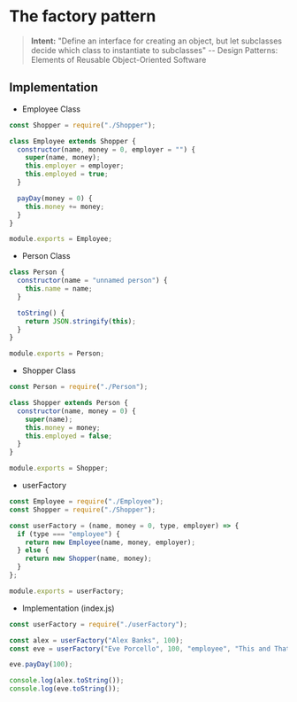 # The factory pattern

> **Intent:** "Define an interface for creating an object, but let subclasses decide which class to instantiate to subclasses" -- Design Patterns: Elements of Reusable Object-Oriented Software

## Implementation

- Employee Class

```javascript
const Shopper = require("./Shopper");

class Employee extends Shopper {
  constructor(name, money = 0, employer = "") {
    super(name, money);
    this.employer = employer;
    this.employed = true;
  }

  payDay(money = 0) {
    this.money += money;
  }
}

module.exports = Employee;
```

- Person Class

```javascript
class Person {
  constructor(name = "unnamed person") {
    this.name = name;
  }

  toString() {
    return JSON.stringify(this);
  }
}

module.exports = Person;
```

- Shopper Class

```javascript
const Person = require("./Person");

class Shopper extends Person {
  constructor(name, money = 0) {
    super(name);
    this.money = money;
    this.employed = false;
  }
}

module.exports = Shopper;
```

- userFactory

```javascript
const Employee = require("./Employee");
const Shopper = require("./Shopper");

const userFactory = (name, money = 0, type, employer) => {
  if (type === "employee") {
    return new Employee(name, money, employer);
  } else {
    return new Shopper(name, money);
  }
};

module.exports = userFactory;
```

- Implementation (index.js)

```javascript
const userFactory = require("./userFactory");

const alex = userFactory("Alex Banks", 100);
const eve = userFactory("Eve Porcello", 100, "employee", "This and That");

eve.payDay(100);

console.log(alex.toString());
console.log(eve.toString());
```
